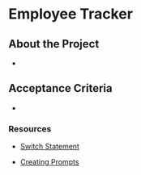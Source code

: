 # Employee Tracker 

## About the Project

*

## Acceptance Criteria

*

### Resources

* [Switch Statement](https://developer.mozilla.org/en-US/docs/Web/JavaScript/Reference/Statements/switch)

* [Creating Prompts](https://www.digitalocean.com/community/tutorials/nodejs-interactive-command-line-prompts)